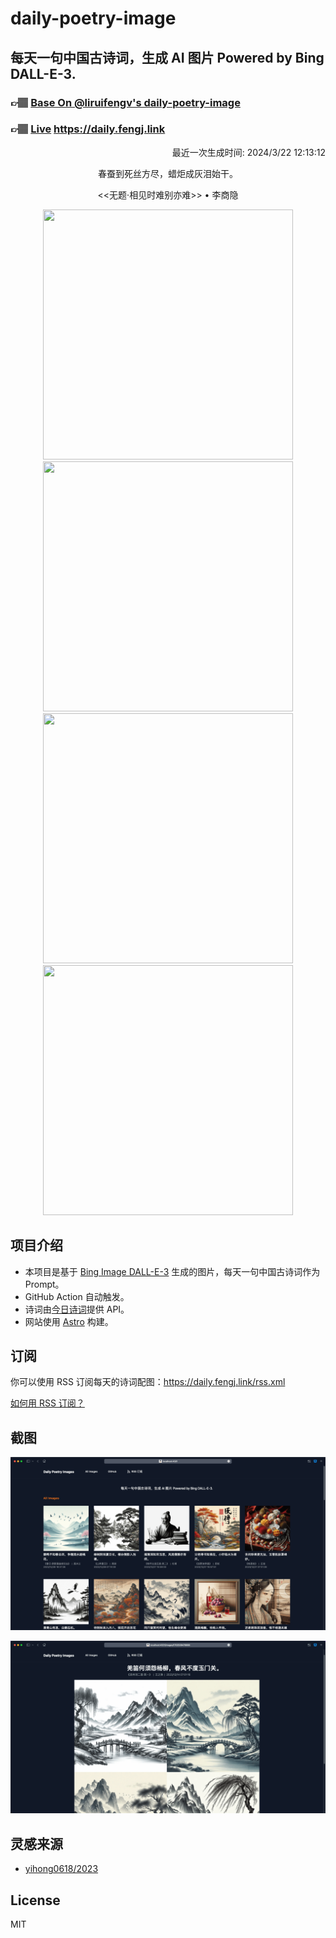 
# daily-poetry-image

## 每天一句中国古诗词，生成 AI 图片 Powered by Bing DALL-E-3.

### 👉🏽 [Base On @liruifengv's daily-poetry-image](https://github.com/liruifengv/daily-poetry-image)

### 👉🏽 [Live](https://daily.fengj.link) https://daily.fengj.link

<p align="right">
  最近一次生成时间: 2024/3/22 12:13:12
</p>
<p align="center">
春蚕到死丝方尽，蜡炬成灰泪始干。
</p>
<p align="center">
<<无题·相见时难别亦难>> • 李商隐
</p>
<p align="center">
<img src="https://tse1.mm.bing.net/th/id/OIG1.vJx24uvyZCxGl5WoLRlw" height="400" width="400" />
<img src="https://tse4.mm.bing.net/th/id/OIG1.D_TfCo.PE77FKjzwcoiX" height="400" width="400" />
<img src="https://tse3.mm.bing.net/th/id/OIG1.QQys49GaDeaEIV38uDmv" height="400" width="400" />
<img src="https://tse3.mm.bing.net/th/id/OIG1.hA3CpHNNeLB5Cp2SEojG" height="400" width="400" />
</p>

## 项目介绍

-   本项目是基于 [Bing Image DALL-E-3](https://www.bing.com/images/create) 生成的图片，每天一句中国古诗词作为 Prompt。
-   GitHub Action 自动触发。
-   诗词由[今日诗词](https://www.jinrishici.com/)提供 API。
-   网站使用 [Astro](https://astro.build) 构建。

## 订阅

你可以使用 RSS 订阅每天的诗词配图：https://daily.fengj.link/rss.xml

[如何用 RSS 订阅？](https://zhuanlan.zhihu.com/p/55026716)

## 截图

![图片列表](./screenshots/Snipaste_2023-12-28_21-00-26.png)

![图片详情](./screenshots/Snipaste_2023-12-28_21-00-53.png)

## 灵感来源

-   [yihong0618/2023](https://github.com/yihong0618/2023)

## License

MIT
